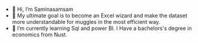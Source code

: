 - 👋 Hi, I’m Saminasamsam
- 👀 My ultimate goal is to become an Excel wizard and make the dataset more understandable for muggles in the most efficient way.
- 🌱 I’m currently learning Sql and power BI.
I Have a bachelors's degree in economics from Nust.



